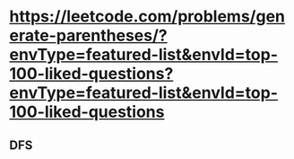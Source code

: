 # https://leetcode.com/problems/generate-parentheses/?envType=featured-list&envId=top-100-liked-questions?envType=featured-list&envId=top-100-liked-questions


## DFS
